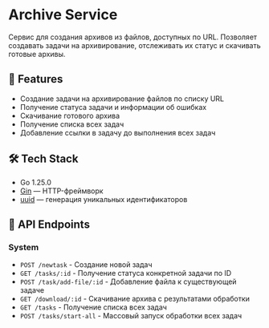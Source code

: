 # Archive Service

Сервис для создания архивов из файлов, доступных по URL. Позволяет создавать задачи на архивирование, отслеживать их статус и скачивать готовые архивы.

## 🚀 Features

- Создание задачи на архивирование файлов по списку URL
- Получение статуса задачи и информации об ошибках
- Скачивание готового архива
- Получение списка всех задач
- Добавление ссылки в задачу до выполнения всех задач

## 🛠️ Tech Stack

- Go 1.25.0
- [Gin](https://github.com/gin-gonic/gin) — HTTP-фреймворк
- [uuid](https://github.com/google/uuid) — генерация уникальных идентификаторов

## 📡 API Endpoints

### System
- `POST /newtask` - Cоздание новой задач
- `GET /tasks/:id` - Получение статуса конкретной задачи по ID
- `POST /task/add-file/:id` - Добавление файла к существующей задаче
- `GET /download/:id` - Скачивание архива с результатами обработки
- `GET /tasks` - Получение списка всех задач
- `POST /tasks/start-all` -  Массовый запуск обработки всех задач